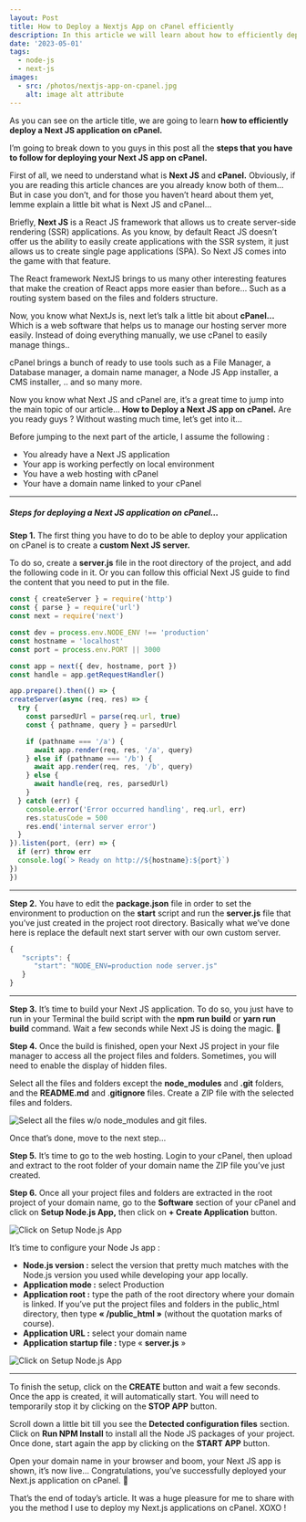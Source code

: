 ```yaml
---
layout: Post
title: How to Deploy a Nextjs App on cPanel efficiently
description: In this article we will learn about how to efficiently deploy a Next JS application on cPanel.
date: '2023-05-01'
tags:
  - node-js
  - next-js
images:
  - src: /photos/nextjs-app-on-cpanel.jpg
    alt: image alt attribute
---
```


As you can see on the article title, we are going to learn **how to efficiently deploy a Next JS application on cPanel.**

I’m going to break down to you guys in this post all the **steps that you have to follow for deploying your Next JS app on cPanel.**

First of all, we need to understand what is **Next JS** and **cPanel.** Obviously, if you are reading this article chances are you already know both of them… But in case you don’t, and for those you haven’t heard about them yet, lemme explain a little bit what is Next JS and cPanel…

Briefly, **Next JS** is a React JS framework that allows us to create server-side rendering (SSR) applications. As you know, by default React JS doesn’t offer us the ability to easily create applications with the SSR system, it just allows us to create single page applications (SPA). So Next JS comes into the game with that feature.

The React framework NextJS brings to us many other interesting features that make the creation of React apps more easier than before… Such as a routing system based on the files and folders structure.

Now, you know what NextJs is, next let’s talk a little bit about **cPanel…** Which is a web software that helps us to manage our hosting server more easily. Instead of doing everything manually, we use cPanel to easily manage things..

cPanel brings a bunch of ready to use tools such as a File Manager, a Database manager, a domain name manager, a Node JS App installer, a CMS installer, .. and so many more.

Now you know what Next JS and cPanel are, it’s a great time to jump into the main topic of our article… **How to Deploy a Next JS app on cPanel.** Are you ready guys ? Without wasting much time, let’s get into it…

Before jumping to the next part of the article, I assume the following :

- You already have a Next JS application
- Your app is working perfectly on local environment
- You have a web hosting with cPanel
- Your have a domain name linked to your cPanel

---

##### Steps for deploying a Next JS application on cPanel…

**Step 1.** The first thing you have to do to be able to deploy your application on cPanel is to create a **custom Next JS server.**

To do so, create a **server.js** file in the root directory of the project, and add the following code in it. Or you can follow this official Next JS guide to find the content that you need to put in the file.

  ```js
const { createServer } = require('http')
const { parse } = require('url')
const next = require('next')

const dev = process.env.NODE_ENV !== 'production'
const hostname = 'localhost'
const port = process.env.PORT || 3000

const app = next({ dev, hostname, port })
const handle = app.getRequestHandler()

app.prepare().then(() => {
  createServer(async (req, res) => {
    try {
      const parsedUrl = parse(req.url, true)
      const { pathname, query } = parsedUrl

      if (pathname === '/a') {
        await app.render(req, res, '/a', query)
      } else if (pathname === '/b') {
        await app.render(req, res, '/b', query)
      } else {
        await handle(req, res, parsedUrl)
      }
    } catch (err) {
      console.error('Error occurred handling', req.url, err)
      res.statusCode = 500
      res.end('internal server error')
    }
  }).listen(port, (err) => {
    if (err) throw err
    console.log(`> Ready on http://${hostname}:${port}`)
  })
})
  ```

---
**Step 2.** You have to edit the **package.json** file in order to set the environment to production on the **start** script and run the **server.js** file that you’ve just created in the project root directory. Basically what we’ve done here is replace the default next start server with our own custom server.

```js
{
   "scripts": {
      "start": "NODE_ENV=production node server.js"
   }
}
```
---
**Step 3.** It’s time to build your Next JS application. To do so, you just have to run in your Terminal the build script with the **npm run build** or **yarn run build** command. Wait a few seconds while Next JS is doing the magic. 🙂

**Step 4.** Once the build is finished, open your Next JS project in your file manager to access all the project files and folders. Sometimes, you will need to enable the display of hidden files.

Select all the files and folders except the **node_modules** and **.git** folders, and the **README.md** and .**gitignore** files. Create a ZIP file with the selected files and folders.

![Select all the files w/o node_modules and git files.](/photos/select-files.jpg "Select all the files w/o node_modules and git files.")

Once that’s done, move to the next step…

**Step 5.** It’s time to go to the web hosting. Login to your cPanel, then upload and extract to the root folder of your domain name the ZIP file you’ve just created.

**Step 6.** Once all your project files and folders are extracted in the root project of your domain name, go to the **Software** section of your cPanel and click on **Setup Node.js App,** then click on **+ Create Application** button.

![Click on Setup Node.js App](/photos/LX4jjTB3XtJLKsapzm-g.webp "Click on Setup Node.js App")

It’s time to configure your Node Js app :

- **Node.js version :** select the version that pretty much matches with the Node.js version you used while developing your app locally.
- **Application mode :** select Production
- **Application root :** type the path of the root directory where your domain is linked. If you’ve put the project files and folders in the public_html directory, then type **« /public_html »** (without the quotation marks of course).
- **Application URL :** select your domain name
- **Application startup file :** type « **server.js** »

![Click on Setup Node.js App](/photos/nt785ar_0EcGahL6t6lQ.webp "Click on Setup Node.js App")

---

To finish the setup, click on the **CREATE** button and wait a few seconds. Once the app is created, it will automatically start. You will need to temporarily stop it by clicking on the **STOP APP** button.

Scroll down a little bit till you see the **Detected configuration files** section. Click on **Run NPM Install** to install all the Node JS packages of your project. Once done, start again the app by clicking on the **START APP** button.

Open your domain name in your browser and boom, your Next JS app is shown, it’s now live… Congratulations, you’ve successfully deployed your Next.js application on cPanel. 👏

That’s the end of today’s article. It was a huge pleasure for me to share with you the method I use to deploy my Next.js applications on cPanel. XOXO !

